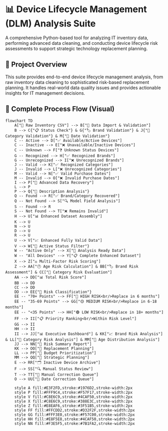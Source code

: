 # 📊 Device Lifecycle Management (DLM) Analysis Suite

A comprehensive Python-based tool for analyzing IT inventory data, performing advanced data cleaning, and conducting device lifecycle risk assessments to support strategic technology replacement planning.

## 🎯 **Project Overview**

This suite provides end-to-end device lifecycle management analysis, from raw inventory data cleaning to sophisticated risk-based replacement planning. It handles real-world data quality issues and provides actionable insights for IT management decisions.

## 🔄 **Complete Process Flow (Visual)**

```mermaid
flowchart TD
    A["📁 Raw Inventory CSV"] --> B["🔄 Data Import & Validation"]
    B --> C{"📋 Status Check"} & G{"🏷️ Brand Validation"} & J{"📂 Category Validation"} & M{"📅 Date Validation"}
    C -- Active --> D["✅ Available/Active Devices"]
    C -- Inactive --> E["❌ Unavailable/Inactive Devices"]
    C -- Unknown --> F["❓ Unknown Status Devices"]
    G -- Recognized --> H["✅ Recognized Brands"]
    G -- Unrecognized --> I["❌ Unrecognized Brands"]
    J -- Valid --> K["✅ Recognized Categories"]
    J -- Invalid --> L["❌ Unrecognized Categories"]
    M -- Valid --> N["✅ Valid Purchase Dates"]
    M -- Invalid --> O["❌ Invalid Purchase Dates"]
    I --> P["🔧 Advanced Data Recovery"]
    L --> P
    P --> Q{"📝 Description Analysis"}
    Q -- Found --> R["✅ Brand/Category Recovered"]
    Q -- Not Found --> S["🔍 Model Field Analysis"]
    S -- Found --> R
    S -- Not Found --> T["❌ Remains Invalid"]
    H --> U["📊 Enhanced Dataset Assembly"]
    K --> U
    N --> U
    D --> U
    R --> U
    U --> V["📈 Enhanced Fully Valid Data"]
    V --> W{"🎯 Active Status Filter"}
    W -- "Active Only" --> X["🎯 Analysis Ready Data"]
    W -- "All Devices" --> Y["📋 Complete Enhanced Dataset"]
    X --> Z["⚖️ Multi-Factor Risk Scoring"]
    Z --> AA["🕐 Age Risk Calculation"] & BB["🏷️ Brand Risk Assessment"] & CC["📂 Category Risk Evaluation"]
    AA --> DD["📊 Total Risk Score"]
    BB --> DD
    CC --> DD
    DD --> EE{"🚨 Risk Classification"}
    EE -- "70+ Points" --> FF["🔴 HIGH RISK<br/>Replace in 6 months"]
    EE -- "35-69 Points" --> GG["🟡 MEDIUM RISK<br/>Replace in 6-18 months"]
    EE -- "<35 Points" --> HH["🟢 LOW RISK<br/>Replace in 18+ months"]
    FF --> II["📋 Priority Ranking<br/>Within Risk Level"]
    GG --> II
    HH --> II
    II --> JJ["📊 Executive Dashboard"] & KK["📈 Brand Risk Analysis"] & LL["📂 Category Risk Analysis"] & MM["📅 Age Distribution Analysis"]
    JJ --> NN["📄 Risk Summary Report"]
    KK --> OO["📄 Replacement Planning"]
    LL --> PP["📄 Budget Prioritization"]
    MM --> QQ["📄 Strategic Planning"]
    E --> RR["🗂️ Inactive Device Archive"]
    F --> SS["🔍 Manual Status Review"]
    T --> TT["🔧 Manual Correction Queue"]
    O --> UU["📅 Date Correction Queue"]
    
    style A fill:#E3F2FD,stroke:#1976D2,stroke-width:2px
    style P fill:#FFF9C4,stroke:#F57F17,stroke-width:2px
    style V fill:#C8E6C9,stroke:#4CAF50,stroke-width:2px
    style X fill:#C8E6C9,stroke:#388E3C,stroke-width:2px
    style Z fill:#E8EAF6,stroke:#3F51B5,stroke-width:2px
    style FF fill:#FFCDD2,stroke:#D32F2F,stroke-width:2px
    style GG fill:#FFF3E0,stroke:#F57C00,stroke-width:2px
    style HH fill:#E8F5E8,stroke:#4CAF50,stroke-width:2px
    style NN fill:#F3E5F5,stroke:#7B1FA2,stroke-width:2px
```
